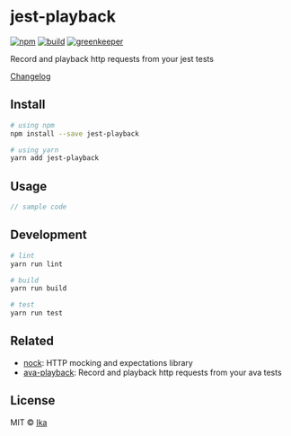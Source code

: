 # jest-playback

[![npm](https://img.shields.io/npm/v/jest-playback.svg)](https://www.npmjs.com/package/jest-playback)
[![build](https://img.shields.io/travis/ikatyang/jest-playback/master.svg)](https://travis-ci.org/ikatyang/jest-playback/builds)
[![greenkeeper](https://badges.greenkeeper.io/ikatyang/jest-playback.svg)](https://greenkeeper.io/)

Record and playback http requests from your jest tests

[Changelog](https://github.com/ikatyang/jest-playback/blob/master/CHANGELOG.md)

## Install

```sh
# using npm
npm install --save jest-playback

# using yarn
yarn add jest-playback
```

## Usage

```ts
// sample code
```

## Development

```sh
# lint
yarn run lint

# build
yarn run build

# test
yarn run test
```

## Related
- [nock](https://github.com/node-nock/nock): HTTP mocking and expectations library
- [ava-playback](https://github.com/dempfi/ava-playback): Record and playback http requests from your ava tests

## License

MIT © [Ika](https://github.com/ikatyang)
